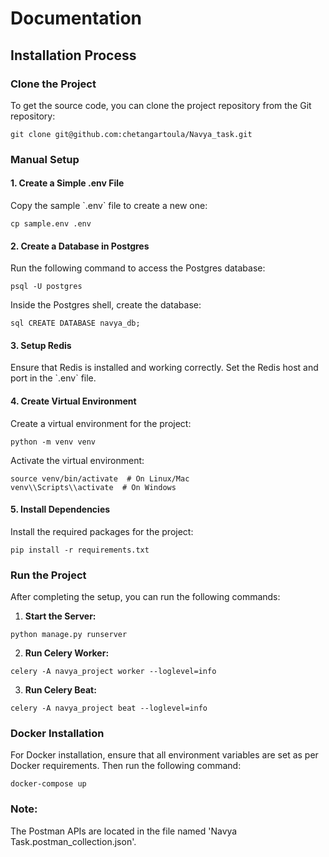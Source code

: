 
# Documentation

## Installation Process

### Clone the Project

To get the source code, you can clone the project repository from the Git repository:

``` git clone git@github.com:chetangartoula/Navya_task.git ```

### Manual Setup

#### 1. Create a Simple .env File

Copy the sample \`.env\` file to create a new one:

``` cp sample.env .env ```

#### 2. Create a Database in Postgres

Run the following command to access the Postgres database:

``` psql -U postgres ```

Inside the Postgres shell, create the database:

``` sql CREATE DATABASE navya_db; ```

#### 3. Setup Redis

Ensure that Redis is installed and working correctly. Set the Redis host and port in the \`.env\` file.

#### 4. Create Virtual Environment

Create a virtual environment for the project:

``` python -m venv venv ```

Activate the virtual environment:

```
source venv/bin/activate  # On Linux/Mac
venv\\Scripts\\activate  # On Windows
```

#### 5. Install Dependencies

Install the required packages for the project:

``` pip install -r requirements.txt ```

### Run the Project

After completing the setup, you can run the following commands:

1.  **Start the Server:**

``` python manage.py runserver ```

2.  **Run Celery Worker:**

``` celery -A navya_project worker --loglevel=info ```

3.  **Run Celery Beat:**

``` celery -A navya_project beat --loglevel=info ```

### Docker Installation

For Docker installation, ensure that all environment variables are set as per Docker requirements. Then run the following command:

```docker-compose up ```
### Note:
  The Postman APIs are located in the file named 'Navya Task.postman_collection.json'.
